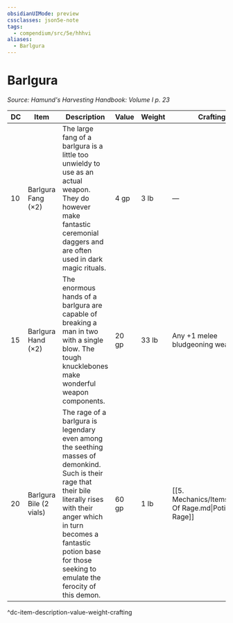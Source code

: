 ```yaml
---
obsidianUIMode: preview
cssclasses: json5e-note
tags:
  - compendium/src/5e/hhhvi
aliases:
  - Barlgura
---
```

# Barlgura
*Source: Hamund's Harvesting Handbook: Volume I p. 23* 

| DC | Item | Description | Value | Weight | Crafting |
|----|------|-------------|-------|--------|----------|
| 10 | Barlgura Fang (×2) | The large fang of a barlgura is a little too unwieldy to use as an actual weapon. They do however make fantastic ceremonial daggers and are often used in dark magic rituals. | 4 gp | 3 lb | — |
| 15 | Barlgura Hand (×2) | The enormous hands of a barlgura are capable of breaking a man in two with a single blow. The tough knucklebones make wonderful weapon components. | 20 gp | 33 lb | Any +1 melee bludgeoning weapon |
| 20 | Barlgura Bile (2 vials) | The rage of a barlgura is legendary even among the seething masses of demonkind. Such is their rage that their bile literally rises with their anger which in turn becomes a fantastic potion base for those seeking to emulate the ferocity of this demon. | 60 gp | 1 lb | [[5. Mechanics/Items/Potion Of Rage.md\|Potion of Rage]] |
^dc-item-description-value-weight-crafting

